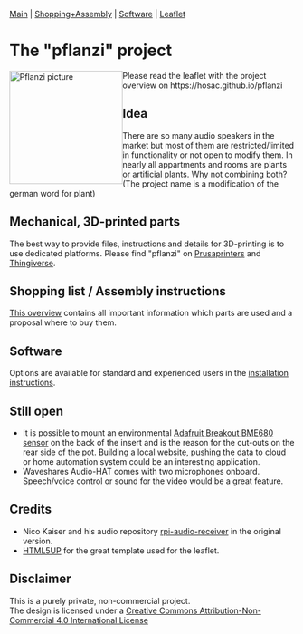 [Main](Readme.md) | [Shopping+Assembly](ShoppingAssembly.md) | [Software](Software.md) | [Leaflet](https://hosac.github.io/pflanzi)

<h1>The "pflanzi" project</h1>

<img src="https://hosac.github.io/pflanzi/images/pic01.jpg" height="200" title="Pflanzi picture" style="float:left">
Please read the leaflet with the project overview on https://hosac.github.io/pflanzi

<h2>Idea</h2>

There are so many audio speakers in the market but most of them are restricted/limited in functionality or not open to modify them. In nearly all appartments and rooms are plants or artificial plants. Why not combining both?<br>
(The project name is a modification of the german word for plant)

<h2>Mechanical, 3D-printed parts</h2>

The best way to provide files, instructions and details for 3D-printing is to use dedicated platforms. Please find "pflanzi" on [Prusaprinters](https://www.prusaprinters.org/prints/34203-pflanzi) and  [Thingiverse](https://www.thingiverse.com/thing:4429067).

<h2>Shopping list / Assembly instructions</h2>

[This overview](ShoppingAssembly.md) contains all important information which parts are used and a proposal where to buy them.

<h2>Software</h2>

Options are available for standard and experienced users in the [installation instructions](Software.md).

<h2>Still open</h2>

- It is possible to mount an environmental [Adafruit Breakout BME680 sensor](https://www.adafruit.com/product/3660) on the back of the insert and is the reason for the cut-outs on the rear side of the pot. Building a local website, pushing the data to cloud or home automation system could be an interesting application.
- Waveshares Audio-HAT comes with two microphones onboard. Speech/voice control or sound for the video would be a great feature.

<h2>Credits</h2>

- Nico Kaiser and his audio repository [rpi-audio-receiver](https://github.com/nicokaiser/rpi-audio-receiver) in the original version.
- [HTML5UP](https://html5up.net/) for the great template used for the leaflet.

<h2>Disclaimer</h2>

This is a purely private, non-commercial project.<br>
The design is licensed under a [Creative Commons Attribution-Non-Commercial 4.0 International License](http://creativecommons.org/licenses/by-nc/4.0/)




